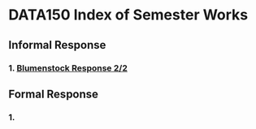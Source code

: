 # DATA150 Index of Semester Works

## Informal Response

### 1. [Blumenstock Response 2/2](https://serena-zheyiliu.github.io/DATA150_Serena/blumenstock.md)

## Formal Response

### 1. 
